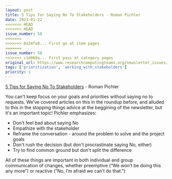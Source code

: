 ```yaml
---
layout: post
title: 5 Tips for Saying No To Stakeholders - Roman Pichler
date: 2021-01-22
<<<<<<< HEAD
<<<<<<< HEAD
issue_number: 58
=======
>>>>>>> 0a34fe0... First go at item pages
=======
issue_number: 58
>>>>>>> c1d069a... First pass at category pages
original_url: https://www.researchcomputingteams.org/newsletter_issues/0058
tags: ['prioritization', 'working_with_stakeholders']
priority: 1
---
```


<!-- markdownlint-disable MD033 -->
<!-- markdownlint-disable MD041 -->
<!-- markdownlint-disable MD049 -->

[5 Tips for Saying No To Stakeholders](https://www.romanpichler.com/blog/tips-for-saying-no-to-stakeholders/) - Roman Pichler

You can't keep focus on your goals and priorities without saying no to requests. We've covered articles on this in the roundup before, and alluded to this in the stopping things advice at the beggining of the newsletter, but it's an important topic! Pichler emphasizes:

- Don't feel bad about saying No
- Empathize with the stakeholder
- Reframe the conversation - around the problem to solve and the project goals
- Don't rush the decision (but don't procrastinate saying No, either)
- Try to find common ground but don't split the difference

All of these things are important in both individual and group communication of changes, whether preemptive (“We won’t be doing this any more”) or reactive (“No, I’m afraid we can’t do that.”)